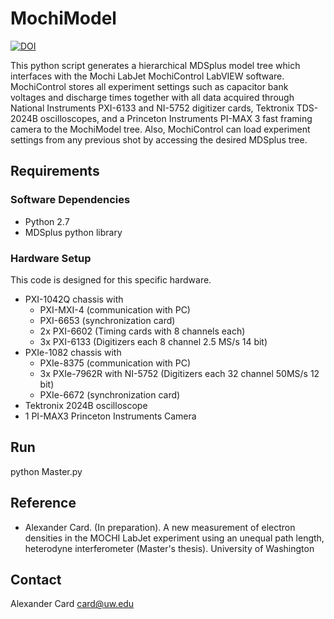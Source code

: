 # MochiModel
[![DOI](https://zenodo.org/badge/86887744.svg)](https://zenodo.org/badge/latestdoi/86887744)


This python script generates a hierarchical MDSplus model tree which interfaces with the Mochi LabJet MochiControl LabVIEW software.
MochiControl stores all experiment settings such as capacitor bank voltages and discharge times together with all data acquired through National Instruments PXI-6133 and NI-5752 digitizer cards, Tektronix TDS-2024B oscilloscopes, and a Princeton Instruments PI-MAX 3 fast framing camera to the MochiModel tree.
Also, MochiControl can load experiment settings from any previous shot by accessing the desired MDSplus tree.

## Requirements
### Software Dependencies
* Python 2.7
* MDSplus python library

### Hardware Setup
This code is designed for this specific hardware.
* PXI-1042Q chassis with
    * PXI-MXI-4 (communication with PC)
    * PXI-6653 (synchronization card)
    * 2x PXI-6602 (Timing cards with 8 channels each)
    * 3x PXI-6133 (Digitizers each 8 channel 2.5 MS/s 14 bit)
* PXIe-1082 chassis with
    * PXIe-8375 (communication with PC)
    * 3x PXIe-7962R with NI-5752 (Digitizers each 32 channel 50MS/s 12 bit)
    * PXIe-6672 (synchronization card)
* Tektronix 2024B oscilloscope
* 1 PI-MAX3 Princeton Instruments Camera

## Run
python Master.py

## Reference
* Alexander Card. (In preparation). A new measurement of electron densities in the MOCHI LabJet experiment using an unequal path length, heterodyne interferometer (Master's thesis). University of Washington

## Contact
Alexander Card card@uw.edu

